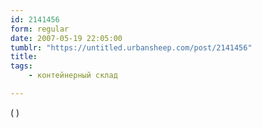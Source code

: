 ```yaml
---
id: 2141456
form: regular
date: 2007-05-19 22:05:00
tumblr: "https://untitled.urbansheep.com/post/2141456"
title:
tags:
    - контейнерный склад

---
```


<p>( )</p>


